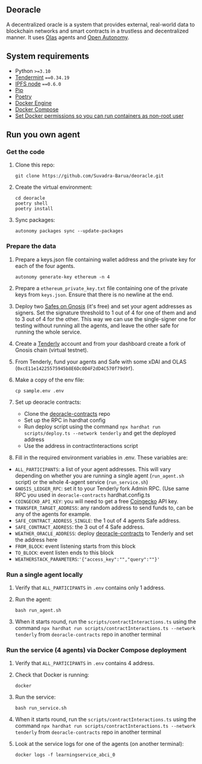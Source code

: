 ## Deoracle

A decentralized oracle is a system that provides external, real-world data to blockchain networks and smart contracts in a trustless and decentralized manner.
It uses [Olas](https://olas.network/) agents and [Open Autonomy](https://github.com/valory-xyz/open-autonomy).


## System requirements

- Python `>=3.10`
- [Tendermint](https://docs.tendermint.com/v0.34/introduction/install.html) `==0.34.19`
- [IPFS node](https://docs.ipfs.io/install/command-line/#official-distributions) `==0.6.0`
- [Pip](https://pip.pypa.io/en/stable/installation/)
- [Poetry](https://python-poetry.org/)
- [Docker Engine](https://docs.docker.com/engine/install/)
- [Docker Compose](https://docs.docker.com/compose/install/)
- [Set Docker permissions so you can run containers as non-root user](https://docs.docker.com/engine/install/linux-postinstall/)


## Run you own agent

### Get the code

1. Clone this repo:

    ```
    git clone https://github.com/Suvadra-Barua/deoracle.git
    ```

2. Create the virtual environment:

    ```
    cd deoracle
    poetry shell
    poetry install
    ```

3. Sync packages:

    ```
    autonomy packages sync --update-packages
    ```

### Prepare the data

1. Prepare a keys.json file containing wallet address and the private key for each of the four agents.

    ```
    autonomy generate-key ethereum -n 4
    ```

2. Prepare a `ethereum_private_key.txt` file containing one of the private keys from `keys.json`. Ensure that there is no newline at the end.

3. Deploy two [Safes on Gnosis](https://app.safe.global/welcome) (it's free) and set your agent addresses as signers. Set the signature threshold to 1 out of 4 for one of them and and to 3 out of 4 for the other. This way we can use the single-signer one for testing without running all the agents, and leave the other safe for running the whole service.

4. Create a [Tenderly](https://tenderly.co/) account and from your dashboard create a fork of Gnosis chain (virtual testnet).

5. From Tenderly, fund your agents and Safe with some xDAI and OLAS (`0xcE11e14225575945b8E6Dc0D4F2dD4C570f79d9f`).

6. Make a copy of the env file:

    ```
    cp sample.env .env
    ```
7. Set up deoracle contracts:
    - Clone the [deoracle-contracts](https://github.com/Suvadra-Barua/deoracle-contracts.git) repo
    - Set up the RPC in hardhat config
    - Run deploy script using the command `npx hardhat run scripts/deploy.ts --network tenderly` and get the deployed address
    - Use the address in contractInteractions script

8. Fill in the required environment variables in .env. These variables are:
- `ALL_PARTICIPANTS`: a list of your agent addresses. This will vary depending on whether you are running a single agent (`run_agent.sh` script) or the whole 4-agent service (`run_service.sh`)
- `GNOSIS_LEDGER_RPC`: set it to your Tenderly fork Admin RPC. (Use same RPC you used in `deoracle-contracts` hardhat.config.ts
- `COINGECKO_API_KEY`: you will need to get a free [Coingecko](https://www.coingecko.com/) API key.
- `TRANSFER_TARGET_ADDRESS`: any random address to send funds to, can be any of the agents for example.
- `SAFE_CONTRACT_ADDRESS_SINGLE`: the 1 out of 4 agents Safe address.
- `SAFE_CONTRACT_ADDRESS`: the 3 out of 4 Safe address.
- `WEATHER_ORACLE_ADDRESS`: deploy [deoracle-contracts](https://github.com/Suvadra-Barua/deoracle-contracts.git) to Tenderly and set the address here
- `FROM_BLOCK`: event listening starts from this block
- `TO_BLOCK`: event listen ends to this block
- `WEATHERSTACK_PARAMETERS`:`'{"access_key":"","query":""}'`


### Run a single agent locally

1. Verify that `ALL_PARTICIPANTS` in `.env` contains only 1 address.

2. Run the agent:

    ```
    bash run_agent.sh
    ```
3. When it starts round, run the `scripts/contractInteractions.ts` using the command `npx hardhat run scripts/contractInteractions.ts --network tenderly` from `deoracle-contracts` repo in another terminal
### Run the service (4 agents) via Docker Compose deployment

1. Verify that `ALL_PARTICIPANTS` in `.env` contains 4 address.

2. Check that Docker is running:

    ```
    docker
    ```

3. Run the service:

    ```
    bash run_service.sh
    ```
4. When it starts round, run the `scripts/contractInteractions.ts` using the command `npx hardhat run scripts/contractInteractions.ts --network tenderly` from `deoracle-contracts` repo in another terminal
5. Look at the service logs for one of the agents (on another terminal):

    ```
    docker logs -f learningservice_abci_0
    ```
